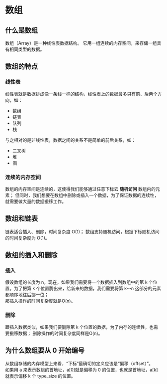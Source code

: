 # 数组
## 什么是数组
数组（Array）是一种线性表数据结构。
它用一组连续的内存空间，来存储一组具有相同类型的数据。 

## 数组的特点
### 线性表
线性表就是数据排成像一条线一样的结构，线性表上的数据最多只有前、后两个方向，如：
* 数组
* 链表
* 队列
* 栈

与之相对的是非线性表，数据之间的关系不是简单的前后关系，如：
* 二叉树
* 堆
* 图

### 连续的内存空间
数组的内存空间是连续的，这使得我们能够通过任意下标去 **随机访问** 数组内的元素；
但同时，我们想要在数组中删除或插入一个数据，为了保证数据的连续性，就需要做大量的数据搬移工作。

## 数组和链表
链表适合插入、删除，时间复杂度 O(1)；
数组支持随机访问，根据下标随机访问的时间复杂度为 O(1)。

## 数组的插入和删除
### 插入
假设数组的长度为 n，现在，如果我们需要将一个数据插入到数组中的第 k 个位置。为了把第 k 个位置腾出来，给新来的数据，我们需要将第 k～n 这部分的元素都顺序地往后挪一位；  
那插入操作的时间复杂度就是O(n)。

### 删除
跟插入数据类似，如果我们要删除第 k 个位置的数据，为了内存的连续性，也需要搬移数据；
删除操作的时间复杂度同样是O(n)。

## 为什么数组要从 0 开始编号
从数组存储的内存模型上来看，“下标”最确切的定义应该是“偏移（offset）”。  
如果用 a 来表示数组的首地址，a[0]就是偏移为 0 的位置，也就是首地址，a[k]就表示偏移 k 个 type_size 的位置。